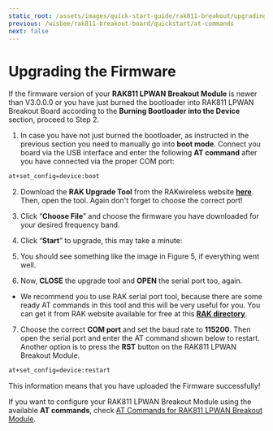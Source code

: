 ```yaml
---
static_root: /assets/images/quick-start-guide/rak811-breakout/upgrading-the-firmware
previous: /wisbee/rak811-breakout-board/quickstart/at-commands
next: false
---
```


# Upgrading the Firmware

If the firmware version of your **RAK811 LPWAN** **Breakout Module** is newer than V3.0.0.0 or you have just burned the bootloader into RAK811 LPWAN Breakout Board according to the **Burning Bootloader into the Device** section, proceed to Step 2.

1. In case you have not just burned the bootloader, as instructed in the previous section you need to manually go into **boot mode**. Connect you board via the USB interface and enter the following **AT command** after you have connected via the proper COM port:

```bash
at+set_config=device:boot
```

<rk-img
  :src="`${$frontmatter.static_root}/vbshextj0q190mzk6hhf.jpg`"
  width="60%"
  figure-number="1"
  caption="Entering Boot Mode"
/>

2. Download the **RAK Upgrade Tool** from the RAKwireless website **[here](https://downloads.rakwireless.com/en/LoRa/RAK612-LoRaButton/Tools/RAK%20LoRaButton%20Upgrade%20Tool%20V1.0.zip)**. Then, open the tool. Again don't forget to choose the correct port!

<rk-img
  :src="`${$frontmatter.static_root}/e9ratal5kgle1mwh4ufu.png`"
  width="90%"
  figure-number="2"
  caption="RAK Upgrade Tool"
/>

3. Click “**Choose File**” and choose the firmware you have downloaded for your desired frequency band.

<rk-img
  :src="`${$frontmatter.static_root}/nguqg8huem2urdte26ub.png`"
  width="90%"
  figure-number="3"
  caption="Choosing the Correct Upgrade file"
/>

4. Click “**Start**” to upgrade, this may take a minute:

<rk-img
  :src="`${$frontmatter.static_root}/wjdxnmvu2bwkjfj2rgmd.png`"
  width="90%"
  figure-number="4"
  caption="Firmware Upgrading in Process"
/>

5. You should see something like the image in Figure 5, if everything went well.

<rk-img
  :src="`${$frontmatter.static_root}/e7dcwivj7lv7zupcekok.jpg`"
  width="90%"
  figure-number="5"
  caption="Successfully Upgraded Firmware"
/>

6. Now, **CLOSE** the upgrade tool and **OPEN** the serial port too, again.

- We recommend you to use RAK serial port tool, because there are some ready AT commands in this tool and this will be very useful for you. You can get it from RAK website available for free at this **[RAK directory](https://downloads.rakwireless.com/en/LoRa/RAK811/Tools/RAK_SERIAL_PORT_TOOL_V1.2.1.zip)**.

7. Choose the correct **COM port** and set the baud rate to **115200**. Then open the serial port and enter the AT command shown below to restart. Another option is to press the **RST** button on the RAK811 LPWAN Breakout Module.

```bash
at+set_config=device:restart
```

<rk-img
  :src="`${$frontmatter.static_root}/x0fsjpi4xc4hmatdcmyk.jpg`"
  width="90%"
  figure-number="6"
  caption="Restarting your Device"
/>

This information means that you have uploaded the Firmware successfully!

If you want to configure your RAK811 LPWAN Breakout Module using the available **AT commands**, check [AT Commands for RAK811 LPWAN Breakout Module](/wisbee/rak811-breakout-board/quickstart/at-commands/).
